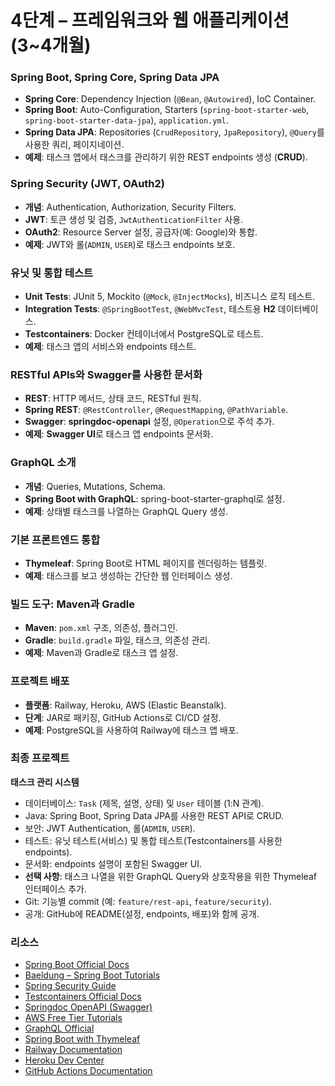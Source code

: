 # 4단계 – 프레임워크와 웹 애플리케이션 (3~4개월)

### Spring Boot, Spring Core, Spring Data JPA
- **Spring Core**: Dependency Injection (`@Bean`, `@Autowired`), IoC Container.  
- **Spring Boot**: Auto-Configuration, Starters (`spring-boot-starter-web`, `spring-boot-starter-data-jpa`), `application.yml`.  
- **Spring Data JPA**: Repositories (`CrudRepository`, `JpaRepository`), `@Query`를 사용한 쿼리, 페이지네이션.  
- **예제**: 태스크 앱에서 태스크를 관리하기 위한 REST endpoints 생성 (**CRUD**).  

### Spring Security (JWT, OAuth2)
- **개념**: Authentication, Authorization, Security Filters.  
- **JWT**: 토큰 생성 및 검증, `JwtAuthenticationFilter` 사용.  
- **OAuth2**: Resource Server 설정, 공급자(예: Google)와 통합.  
- **예제**: JWT와 롤(`ADMIN`, `USER`)로 태스크 endpoints 보호.  

### 유닛 및 통합 테스트
- **Unit Tests**: JUnit 5, Mockito (`@Mock`, `@InjectMocks`), 비즈니스 로직 테스트.  
- **Integration Tests**: `@SpringBootTest`, `@WebMvcTest`, 테스트용 **H2** 데이터베이스.  
- **Testcontainers**: Docker 컨테이너에서 PostgreSQL로 테스트.  
- **예제**: 태스크 앱의 서비스와 endpoints 테스트.  

### RESTful APIs와 Swagger를 사용한 문서화
- **REST**: HTTP 메서드, 상태 코드, RESTful 원칙.  
- **Spring REST**: `@RestController`, `@RequestMapping`, `@PathVariable`.  
- **Swagger**: **springdoc-openapi** 설정, `@Operation`으로 주석 추가.  
- **예제**: **Swagger UI**로 태스크 앱 endpoints 문서화.  

### GraphQL 소개
- **개념**: Queries, Mutations, Schema.  
- **Spring Boot with GraphQL**: spring-boot-starter-graphql로 설정.  
- **예제**: 상태별 태스크를 나열하는 GraphQL Query 생성.  

### 기본 프론트엔드 통합
- **Thymeleaf**: Spring Boot로 HTML 페이지를 렌더링하는 템플릿.  
- **예제**: 태스크를 보고 생성하는 간단한 웹 인터페이스 생성.  

### 빌드 도구: Maven과 Gradle
- **Maven**: `pom.xml` 구조, 의존성, 플러그인.  
- **Gradle**: `build.gradle` 파일, 태스크, 의존성 관리.  
- **예제**: Maven과 Gradle로 태스크 앱 설정.  

### 프로젝트 배포
- **플랫폼**: Railway, Heroku, AWS (Elastic Beanstalk).  
- **단계**: JAR로 패키징, GitHub Actions로 CI/CD 설정.  
- **예제**: PostgreSQL을 사용하여 Railway에 태스크 앱 배포.  

### 최종 프로젝트
**태스크 관리 시스템**  
- 데이터베이스: `Task` (제목, 설명, 상태) 및 `User` 테이블 (1:N 관계).  
- Java: Spring Boot, Spring Data JPA를 사용한 REST API로 CRUD.  
- 보안: JWT Authentication, 롤(`ADMIN`, `USER`).  
- 테스트: 유닛 테스트(서비스) 및 통합 테스트(Testcontainers를 사용한 endpoints).  
- 문서화: endpoints 설명이 포함된 Swagger UI.  
- **선택 사항**: 태스크 나열을 위한 GraphQL Query와 상호작용을 위한 Thymeleaf 인터페이스 추가.  
- Git: 기능별 commit (예: `feature/rest-api`, `feature/security`).  
- 공개: GitHub에 README(설정, endpoints, 배포)와 함께 공개.  

### 리소스
- [Spring Boot Official Docs](https://spring.io/projects/spring-boot)  
- [Baeldung – Spring Boot Tutorials](https://www.baeldung.com/spring-boot)  
- [Spring Security Guide](https://spring.io/guides/topicals/spring-security-architecture)  
- [Testcontainers Official Docs](https://testcontainers.org/)  
- [Springdoc OpenAPI (Swagger)](https://springdoc.org/)  
- [AWS Free Tier Tutorials](https://aws.amazon.com/free/)  
- [GraphQL Official](https://graphql.org/learn/)  
- [Spring Boot with Thymeleaf](https://spring.io/guides/gs/serving-web-content/)  
- [Railway Documentation](https://docs.railway.app/)  
- [Heroku Dev Center](https://devcenter.heroku.com/)  
- [GitHub Actions Documentation](https://docs.github.com/en/actions)  